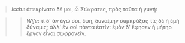 

>  *Isch.*: ἀπεκρίνατο δέ μοι, ὦ Σώκρατες, πρὸς ταῦτα ἡ γυνή: 



>>  *Wife*: τί δ' ἂν ἐγώ σοι, ἔφη, δυναίμην συμπρᾶξαι; τίς δὲ ἡ ἐμὴ δύναμις; ἀλλ' ἐν σοὶ πάντα ἐστίν: ἐμὸν δ' ἔφησεν ἡ μήτηρ ἔργον εἶναι σωφρονεῖν.
